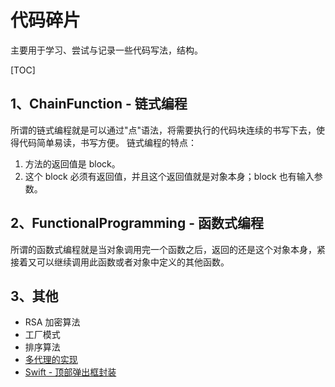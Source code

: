 # 代码碎片
主要用于学习、尝试与记录一些代码写法，结构。

[TOC]

## 1、ChainFunction - 链式编程
所谓的链式编程就是可以通过"点"语法，将需要执行的代码块连续的书写下去，使得代码简单易读，书写方便。
链式编程的特点：
1. 方法的返回值是 block。
2. 这个 block 必须有返回值，并且这个返回值就是对象本身；block 也有输入参数。

## 2、FunctionalProgramming - 函数式编程
所谓的函数式编程就是当对象调用完一个函数之后，返回的还是这个对象本身，紧接着又可以继续调用此函数或者对象中定义的其他函数。

## 3、其他
* RSA 加密算法
* 工厂模式
* 排序算法
* [多代理的实现](https://kaaaaai.cn/articles/OC-Multi-Delegate-Implementation.html)
* [Swift - 顶部弹出框封装](https://kaaaaai.cn/articles/Swift-TopPop-upBoxEncapsulation.html)
